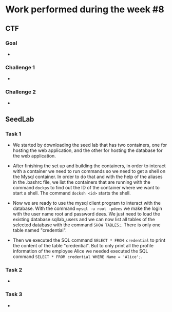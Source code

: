 # Work performed during the week #8

## CTF

### Goal
- 

### Challenge 1
- 

### Challenge 2
- 


## SeedLab

### Task 1

- We started by downloading the seed lab that has two containers, one for hosting the web application, and the other for hosting the
database for the web application.

- After finishing the set up and building the containers, in order to interact with a container we need to run commands so we need to get a shell on the Mysql container. In order to do that and with the help of the aliases in the .bashrc file, we list the containers that are running with the command ``dockps`` to find out the ID of the container where we want to start a shell. The command ``docksh <id>`` starts the shell.

- Now we are ready to use the mysql client program to interact with the database. With the command ``mysql -u root -pdees`` we make the login with the user name root and password dees. We just need to load the existing database sqllab_users and we can now list all tables of the selected database with the command ``SHOW TABLES;``. There is only one table named "credential".

- Then we executed the SQL command ``SELECT * FROM credential`` to print the content of the table "credential". But to only print all the profile information of the employee Alice we needed executed the SQL command ``SELECT * FROM credential WHERE Name = 'Alice';``.

### Task 2

- 

### Task 3

- 
